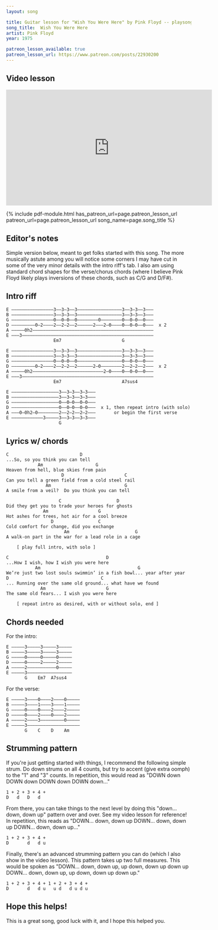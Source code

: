 ```yaml
---
layout: song

title: Guitar lesson for "Wish You Were Here" by Pink Floyd -- playsongnotes.com
song_title:  Wish You Were Here
artist: Pink Floyd
year: 1975

patreon_lesson_available: true
patreon_lesson_url: https://www.patreon.com/posts/22930200
---
```


## Video lesson

<iframe width="560" height="315" src="https://www.youtube.com/embed/ApUgdFywSLo?showinfo=0" frameborder="0" allowfullscreen></iframe>

{% include pdf-module.html has_patreon_url=page.patreon_lesson_url patreon_url=page.patreon_lesson_url song_name=page.song_title %}

## Editor's notes

Simple version below, meant to get folks started with this song. The more musically astute among you will notice some corners I may have cut in some of the very minor details with the intro riff's tab. I also am using standard chord shapes for the verse/chorus chords (where I believe Pink Floyd likely plays inversions of these chords, such as C/G and D/F#).         

## Intro riff

    E ––––––––––––––––3––3–3––3–––––––––––––––––3––3–3––3–––
    B ––––––––––––––––3––3–3––3–––––––––––––––––3––3–3––3–––
    G ––––––––––––––––0––0–0––0––––––––0––––––––0––0–0––0–––
    D –––––––––0–2––––2––2–2––2––––––2–––2–0––––0––0–0––0–––  x 2
    A –––––0h2––––––––––––––––––––––––––––––––––––––––––––––
    E –––3––––––––––––––––––––––––––––––––––––––––––––––––––
                      Em7                       G   

    E ––––––––––––––––3––3–3––3–––––––––––––––––3––3–3––3–––
    B ––––––––––––––––3––3–3––3–––––––––––––––––3––3–3––3–––
    G ––––––––––––––––0––0–0––0–––––––––––––––––0––0–0––0–––
    D –––––––––0–2––––2––2–2––2––––––2–0––––––––2––2–2––2–––  x 2
    A –––––0h2–––––––––––––––––––––––––––2–0––––0––0–0––0–––
    E –––3––––––––––––––––––––––––––––––––––––––––––––––––––
                      Em7                       A7sus4

    E ––––––––––––––––––3––3–3––3–3–––
    B ––––––––––––––––––3––3–3––3–3–––
    G ––––––––––––––––––0––0–0––0–0–––
    D ––––––––––––––––––0––0–0––0–0–––  x 1, then repeat intro (with solo)
    A –––0–0h2–0––––––––2––2–2––2–2–––       or begin the first verse
    E ––––––––––––3–––––3––3–3––3–3–––
                        G

## Lyrics w/ chords

    C                           D
    ...So, so you think you can tell
                Am                    G
    Heaven from hell, blue skies from pain
                         D                       C
    Can you tell a green field from a cold steel rail
                   Am                            G
    A smile from a veil?  Do you think you can tell

                        C                     D
    Did they get you to trade your heroes for ghosts
                  Am                   G
    Hot ashes for trees, hot air for a cool breeze
                     D                 C
    Cold comfort for change, did you exchange
                          Am                         G
    A walk-on part in the war for a lead role in a cage

        [ play full intro, with solo ]

    C                                     D
    ...How I wish, how I wish you were here
               Am                                     G
    We’re just two lost souls swimmin’ in a fish bowl... year after year
    D                                   C
    ... Running over the same old ground... what have we found
                 Am                       G
    The same old fears... I wish you were here

        [ repeat intro as desired, with or without solo, end ]

## Chords needed

For the intro:

    E –––––3–––––3–––––3–––––
    B –––––3–––––3–––––3–––––
    G –––––0–––––0–––––0–––––
    D –––––0–––––2–––––2–––––
    A –––––2–––––––––––0–––––
    E –––––3–––––––––––––––––
           G    Em7  A7sus4

For the verse:

    E –––––3––––0––––2––––0–––––
    B –––––3––––1––––3––––1–––––
    G –––––0––––0––––2––––2–––––
    D –––––0––––2––––0––––2–––––
    A –––––2––––3–––––––––0–––––
    E –––––3––––––––––––––––––––
           G    C    D    Am       

## Strumming pattern

If you're just getting started with things, I recommend the following simple strum. Do down strums on all 4 counts, but try to accent (give extra oomph) to the "1" and "3" counts. In repetition, this would read as "DOWN down DOWN down DOWN down DOWN down..."

    1 + 2 + 3 + 4 +    
    D   d   D   d          

From there, you can take things to the next level by doing this "down... down, down up" pattern over and over. See my video lesson for reference! In repetition, this reads as "DOWN... down, down up DOWN... down, down up DOWN... down, down up..."

    1 + 2 + 3 + 4 +
    D       d   d u        

Finally, there's an advanced strumming pattern you can do (which I also show in the video lesson). This pattern takes up two full measures. This would be spoken as "DOWN... down, down up, up down, down up down up DOWN... down, down up, up down, down up down up."

    1 + 2 + 3 + 4 + 1 + 2 + 3 + 4 +
    D       d   d u   u d   d u d u

## Hope this helps!

This is a great song, good luck with it, and I hope this helped you.
